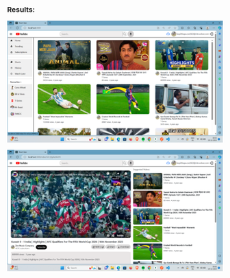 
### Results:

![Home Page](youtubehomepage.png?raw=true "Home page")

![Video Page](videopage.png?raw=true "Video page")